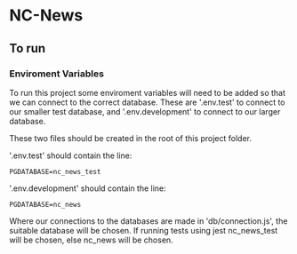 # NC-News

## To run

### Enviroment Variables

To run this project some enviroment variables will need to be added so that we can connect to the correct database. These are '.env.test' to connect to our smaller test database, and '.env.development' to connect to our larger database.

These two files should be created in the root of this project folder.

'.env.test' should contain the line:

    PGDATABASE=nc_news_test

'.env.development' should contain the line:

    PGDATABASE=nc_news

Where our connections to the databases are made in 'db/connection.js', the suitable database will be chosen. If running tests using jest nc_news_test will be chosen, else nc_news will be chosen.